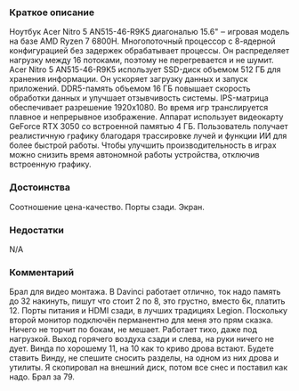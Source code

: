 ### **Краткое описание**
Ноутбук Acer Nitro 5 AN515-46-R9K5 диагональю 15.6" ‒ игровая модель на базе AMD Ryzen 7 6800H. Многопоточный процессор с 8-ядерной конфигурацией без задержек обрабатывает процессы. Он распределяет нагрузку между 16 потоками, поэтому не перегревается и не шумит.  Acer Nitro 5 AN515-46-R9K5 использует SSD-диск объемом 512 ГБ для хранения информации. Он ускоряет загрузку данных и запуск приложений. DDR5-память объемом 16 ГБ повышает скорость обработки данных и улучшает отзывчивость системы.  IPS-матрица обеспечивает разрешение 1920x1080. Во время игр транслируется плавное и непрерывное изображение. Аппарат использует видеокарту GeForce RTX 3050 со встроенной памятью 4 ГБ. Пользователь получает реалистичную графику благодаря трассировке лучей и функции ИИ для более быстрой работы. Чтобы улучшить производительность в играх можно снизить время автономной работы устройства, отключив встроенную графику.

### **Достоинства**
Соотношение цена-качество. Порты сзади. Экран.

### **Недостатки**
N/A

### **Комментарий**
Брал для видео монтажа. В Davinci работает отлично, ток надо память до 32 накинуть, пишут что стоит 2 по 8, это грустно, вместо 6к, платить 12. Порты питания и HDMI сзади, в лучших традициях Legion. Поскольку второй монитор подключён перманентно для меня это прям сказка. Ничего не торчит по бокам, не мешает. Работает тихо, даже под нагрузкой. Выход горячего воздуха сзади и слева, на руки ничего не дует. Винда по хорошему 11, на 10 как то криво дрова встают. Будете ставить Винду, не спешите сносить разделы, на одном из них дрова и утилиты. Я скопировал на внешний диск, потом все снес и поставил как надо. Брал за 79.
